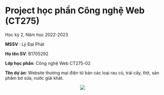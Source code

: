 # Project học phần Công nghệ Web (CT275)

Học kỳ 2, Năm học 2022-2023

**MSSV** : Lý Đại Phát

**Họ tên SV**: B1705292

**Lớp học phần**: Công nghệ Web CT275-02

**Tên dự án**: Website thương mại điện tử bán các loại rau củ, trái cây, thịt, sản phẩm bơ sữa, nước giải khát.
<p align="center">
    <img src="./Images/home.png">  
</p>



